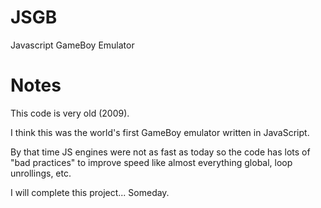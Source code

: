 # JSGB

Javascript GameBoy Emulator

# Notes

This code is very old (2009). 

I think this was the world's first GameBoy emulator written in JavaScript.

By that time JS engines were not as fast as today so the code has lots of "bad practices" to improve speed like almost everything global, loop unrollings, etc.

I will complete this project... Someday.

